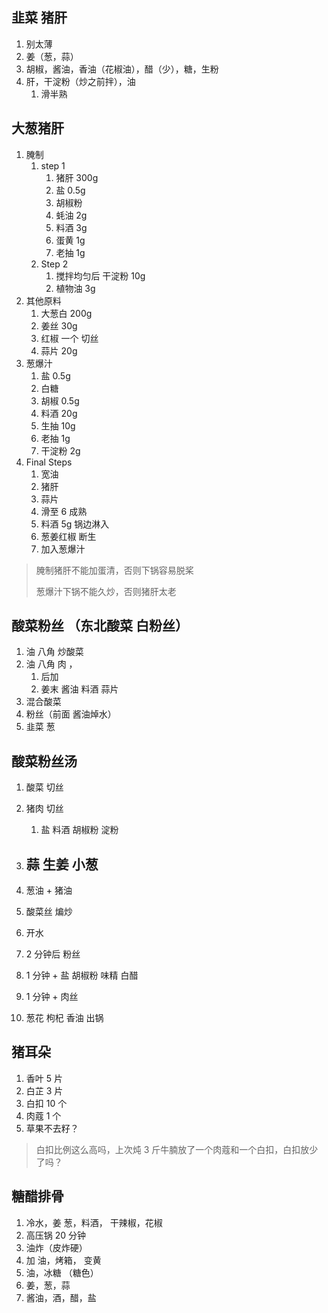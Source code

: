 ## 韭菜 猪肝

1. 别太薄
2. 姜（葱，蒜）
3. 胡椒，酱油，香油（花椒油），醋（少），糖，生粉
4. 肝，干淀粉（炒之前拌），油
   1. 滑半熟

## 大葱猪肝

1. 腌制
   1. step 1
      1. 猪肝 300g
      2. 盐 0.5g
      3. 胡椒粉
      4. 蚝油 2g
      5. 料酒 3g
      6. 蛋黄 1g
      7. 老抽 1g
   2. Step 2
      1. 搅拌均匀后 干淀粉 10g
      2. 植物油 3g
2. 其他原料
   1. 大葱白 200g
   2. 姜丝 30g
   3. 红椒 一个 切丝
   4. 蒜片 20g
3. 葱爆汁
   1. 盐 0.5g
   2. 白糖
   3. 胡椒 0.5g
   4. 料酒 20g
   5. 生抽 10g
   6. 老抽 1g
   7. 干淀粉 2g
4. Final Steps
   1. 宽油
   2. 猪肝
   3. 蒜片
   4. 滑至 6 成熟
   5. 料酒 5g 锅边淋入
   6. 葱姜红椒 断生
   7. 加入葱爆汁

> 腌制猪肝不能加蛋清，否则下锅容易脱桨
>
> 葱爆汁下锅不能久炒，否则猪肝太老

## 酸菜粉丝 （东北酸菜 白粉丝）

1. 油 八角 炒酸菜
2. 油 八角 肉 ，
   1. 后加
   2. 姜末 酱油 料酒 蒜片
3. 混合酸菜
4. 粉丝（前面 酱油焯水）
5. 韭菜 葱

## 酸菜粉丝汤

1. 酸菜 切丝
2. 猪肉 切丝
   1. 盐 料酒 胡椒粉 淀粉
3. ## 蒜 生姜 小葱

4. 葱油 + 猪油
5. 酸菜丝 煸炒
6. 开水
7. 2 分钟后 粉丝
8. 1 分钟 + 盐 胡椒粉 味精 白醋
9. 1 分钟 + 肉丝
10. 葱花 枸杞 香油 出锅

## 猪耳朵

1. 香叶 5 片
2. 白芷 3 片
3. 白扣 10 个
4. 肉蔻 1 个
5. 草果不去籽？

> 白扣比例这么高吗，上次炖 3 斤牛腩放了一个肉蔻和一个白扣，白扣放少了吗？

## 糖醋排骨

1. 冷水，姜 葱，料酒， 干辣椒，花椒
2. 高压锅 20 分钟
3. 油炸（皮炸硬）
4. 加 油，烤箱， 变黄
5. 油，冰糖 （糖色）
6. 姜，葱，蒜
7. 酱油，酒，醋，盐
